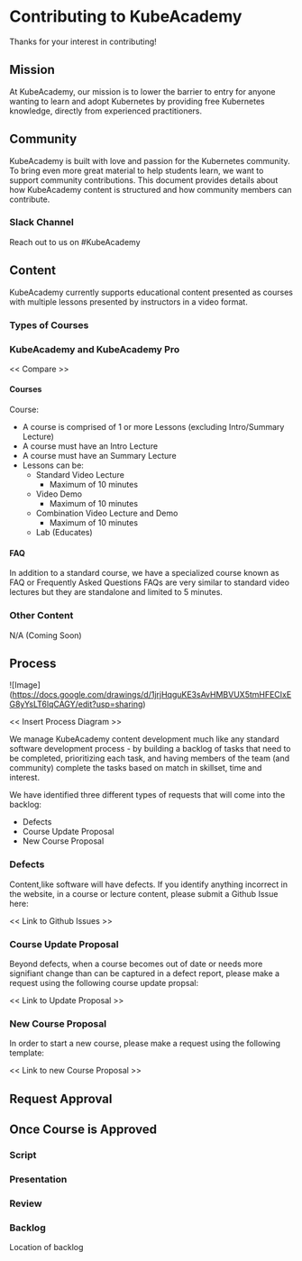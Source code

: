 # Contributing to KubeAcademy
Thanks for your interest in contributing!

## Mission 
At KubeAcademy, our mission is to lower the barrier to entry for anyone wanting to learn and adopt Kubernetes by providing free Kubernetes knowledge, directly from experienced practitioners.

## Community
KubeAcademy is built with love and passion for the Kubernetes community. To bring even more great material to help students learn, we want to support community contributions. This document provides details about how KubeAcademy content is structured and how community members can contribute.

### Slack Channel
Reach out to us on #KubeAcademy

## Content
KubeAcademy currently supports educational content presented as courses with multiple lessons presented by instructors in a video format. 

### Types of Courses

### KubeAcademy and KubeAcademy Pro
<< Compare >>

#### Courses
Course:
- A course is comprised of 1 or more Lessons (excluding Intro/Summary Lecture)
- A course must have an Intro Lecture 
- A course must have an Summary Lecture
- Lessons can be:
    - Standard Video Lecture
        - Maximum of 10 minutes
    - Video Demo
        - Maximum of 10 minutes
    - Combination Video Lecture and Demo
        - Maximum of 10 minutes
    - Lab (Educates)

#### FAQ

In addition to a standard course, we have a specialized course known as FAQ or Frequently Asked Questions
FAQs are very similar to standard video lectures but they are standalone and limited to 5 minutes.

### Other Content

N/A (Coming Soon)

## Process

![Image] (https://docs.google.com/drawings/d/1jrjHqguKE3sAvHMBVUX5tmHFECIxEG8yYsLT6lqCAGY/edit?usp=sharing)

<< Insert Process Diagram >>

We manage KubeAcademy content development much like any standard software development process - by building a backlog of tasks that need to be completed, prioritizing each task, and having members of the team (and community) complete the tasks based on match in skillset, time and interest.

We have identified three different types of requests that will come into the backlog:
- Defects
- Course Update Proposal
- New Course Proposal

### Defects

Content,like software will have defects. If you identify anything incorrect in the website, in a course or lecture content, please submit a Github Issue here:

<< Link to Github Issues >>

### Course Update Proposal

Beyond defects, when a course becomes out of date or needs more signifiant change than can be captured in a defect report, please make a request using the following course update propsal:

<< Link to Update Proposal >>

### New Course Proposal

In order to start a new course, please make a request using the following template:

<< Link to new Course Proposal >>

## Request Approval

## Once Course is Approved

### Script

### Presentation

### Review

### Backlog
Location of backlog
